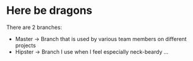 # Here be dragons

There are 2 branches:
  - Master -> Branch that is used by various team members on different projects 
  - Hipster -> Branch I use when I feel especially neck-beardy ... 

